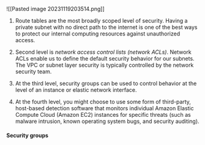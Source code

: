 ![[Pasted image 20231119203514.png]]
1. Route tables are the most broadly scoped level of security. Having a private subnet with no direct path to the internet is one of the best ways to protect our internal computing resources against unauthorized access.

2. Second level is *network access control lists (network ACLs)*. Network ACLs enable us to define the default security behavior for our subnets. The VPC or subnet layer security is typically controlled by the network security team. 

3. At the third level, security groups can be used to control behavior at the level of an instance or elastic network interface.

4. At the fourth level, you might choose to use some form of third-party, host-based detection software that monitors individual Amazon Elastic Compute Cloud (Amazon EC2) instances for specific threats (such as malware intrusion, known operating system bugs, and security auditing).

#### Security groups

